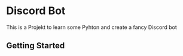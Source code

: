 # Discord Bot
This is a Projekt to learn some Pyhton and create a fancy Discord bot

## Getting Started
